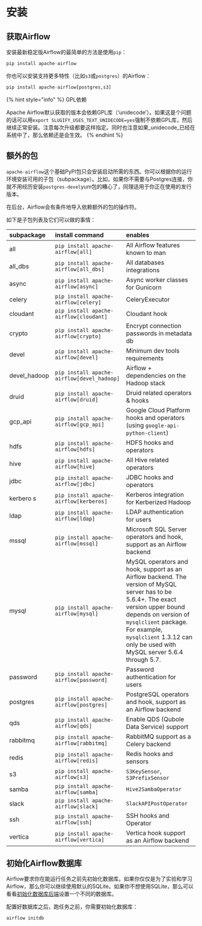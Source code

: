 # 安装

## 获取Airflow

安装最新稳定版Airflow的最简单的方法是使用`pip`：

```python
pip install apache-airflow
```

你也可以安装支持更多特性（比如`s3`或`postgres`）的Airflow：

```python
pip install apache-airflow[postgres,s3]
```

{% hint style="info" %}
GPL依赖

Apache Airflow默认获取的版本会依赖GPL库（‘unidecode’）。如果这是个问题的话可以用`export SLUGIFY_USES_TEXT_UNIDECODE=yes`强制不依赖GPL库，然后继续正常安装。注意每次升级都要这样指定。同时也注意如果_unidecode_已经在系统中了，那么依赖还是会生效。
{% endhint %}

## 额外的包

`apache-airflow`这个基础PyPI包只会安装启动所需的东西。你可以根据你的运行环境安装可用的子包（subpackage）。比如，如果你不需要与Postgres连接，你就不用经历安装`postgres-devel`yum包的糟心了，同理适用于你正在使用的发行版本。

在后台，Airflow会有条件地导入依赖额外的包的操作符。

如下是子包列表及它们可以做的事情：

| subpackage | install command | enables |
| :--- | :--- | :--- |
| all | `pip install apache-airflow[all]` | All Airflow features known to man |
| all\_dbs | `pip install apache-airflow[all_dbs]` | All databases integrations |
| async | `pip install apache-airflow[async]` | Async worker classes for Gunicorn |
| celery | `pip install apache-airflow[celery]` | CeleryExecutor |
| cloudant | `pip install apache-airflow[cloudant]` | Cloudant hook |
| crypto | `pip install apache-airflow[crypto]` | Encrypt connection passwords in metadata db |
| devel | `pip install apache-airflow[devel]` | Minimum dev tools requirements |
| devel\_hadoop | `pip install apache-airflow[devel_hadoop]` | Airflow + dependencies on the Hadoop stack |
| druid | `pip install apache-airflow[druid]` | Druid related operators & hooks |
| gcp\_api | `pip install apache-airflow[gcp_api]` | Google Cloud Platform hooks and operators \(using `google-api-python-client`\) |
| hdfs | `pip install apache-airflow[hdfs]` | HDFS hooks and operators |
| hive | `pip install apache-airflow[hive]` | All Hive related operators |
| jdbc | `pip install apache-airflow[jdbc]` | JDBC hooks and operators |
| kerbero s | `pip install apache-airflow[kerberos]` | Kerberos integration for Kerberized Hadoop |
| ldap | `pip install apache-airflow[ldap]` | LDAP authentication for users |
| mssql | `pip install apache-airflow[mssql]` | Microsoft SQL Server operators and hook, support as an Airflow backend |
| mysql | `pip install apache-airflow[mysql]` | MySQL operators and hook, support as an Airflow backend. The version of MySQL server has to be 5.6.4+. The exact version upper bound depends on version of `mysqlclient` package. For example, `mysqlclient` 1.3.12 can only be used with MySQL server 5.6.4 through 5.7. |
| password | `pip install apache-airflow[password]` | Password authentication for users |
| postgres | `pip install apache-airflow[postgres]` | PostgreSQL operators and hook, support as an Airflow backend |
| qds | `pip install apache-airflow[qds]` | Enable QDS \(Qubole Data Service\) support |
| rabbitmq | `pip install apache-airflow[rabbitmq]` | RabbitMQ support as a Celery backend |
| redis | `pip install apache-airflow[redis]` | Redis hooks and sensors |
| s3 | `pip install apache-airflow[s3]` | `S3KeySensor`, `S3PrefixSensor` |
| samba | `pip install apache-airflow[samba]` | `Hive2SambaOperator` |
| slack | `pip install apache-airflow[slack]` | `SlackAPIPostOperator` |
| ssh | `pip install apache-airflow[ssh]` | SSH hooks and Operator |
| vertica | `pip install apache-airflow[vertica]` | Vertica hook support as an Airflow backend |

## 初始化Airflow数据库

Airflow要求你在能运行任务之前先初始化数据库。如果你仅仅是为了实验和学习Airflow，那么你可以继续使用默认的SQLite。如果你不想使用SQLite，那么可以看看[初始化数据库后端](docs/how-to-guides.md#chu-shi-hua-shu-ju-ku-hou-duan)设置一个不同的数据库。

配置好数据库之后，跑任务之前，你需要初始化数据库：

```text
airflow initdb
```



